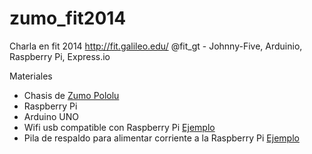 zumo_fit2014
============

Charla en fit 2014 http://fit.galileo.edu/ @fit_gt - Johnny-Five, Arduinio, Raspberry Pi, Express.io

Materiales

* Chasis de [Zumo Pololu](http://www.pololu.com/product/2506)
* Raspberry Pi
* Arduino UNO
* Wifi usb compatible con Raspberry Pi [Ejemplo](http://www.amazon.com/Raspberry-Pi-WIFI-Adapter-Dongle/dp/B009FA2UYK)
* Pila de respaldo para alimentar corriente a la Raspberry Pi [Ejemplo](http://www.steren.com.mx/catalogo/prod.asp?p=105983&feature=you-may-also-like-from-prod)


